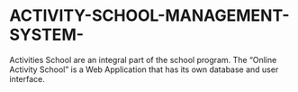 # ACTIVITY-SCHOOL-MANAGEMENT-SYSTEM-
Activities School are an integral part of the school program. The “Online  Activity School” is a Web Application that has its own database and user  interface. 
